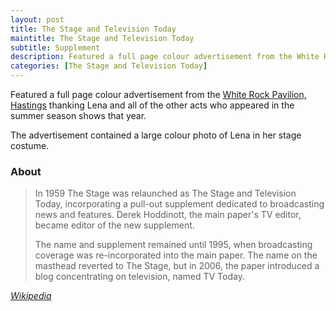 ```yaml
---
layout: post
title: The Stage and Television Today
maintitle: The Stage and Television Today
subtitle: Supplement
description: Featured a full page colour advertisement from the White Rock Pavilion, thanking Lena and all of the other acts who appeared in the summer season shows that year. The advertisement contained a large colour photo of Lena in her stage costume.
categories: [The Stage and Television Today]
---
```


Featured a full page colour advertisement from the [White Rock Pavilion, Hastings](/theatre/the%20lena%20zavaroni%20show/1982/08/03/the-lena-zavaroni-show.html) thanking Lena and all of the other acts who appeared in the summer season shows that year.

The advertisement contained a large colour photo of Lena in her stage costume.


### About
> In 1959 The Stage was relaunched as The Stage and Television Today, incorporating a pull-out supplement dedicated to broadcasting news and features. Derek Hoddinott, the main paper's TV editor, became editor of the new supplement.
>
>The name and supplement remained until 1995, when broadcasting coverage was re-incorporated into the main paper. The name on the masthead reverted to The Stage, but in 2006, the paper introduced a blog concentrating on television, named TV Today.

<cite>[Wikipedia](https://en.wikipedia.org/wiki/The_Stage#The_Stage_and_Television_Today)</cite>
